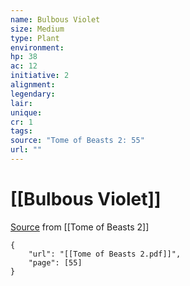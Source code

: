 ```yaml
---
name: Bulbous Violet
size: Medium
type: Plant
environment: 
hp: 38
ac: 12
initiative: 2
alignment: 
legendary: 
lair: 
unique: 
cr: 1
tags: 
source: "Tome of Beasts 2: 55"
url: ""
---
```

# [[Bulbous Violet]]

[Source](zotero://open-pdf/library/items/9UQIAB6R?page=55) from [[Tome of Beasts 2]]

```pdf
{
	"url": "[[Tome of Beasts 2.pdf]]",
	"page": [55]
}
```

